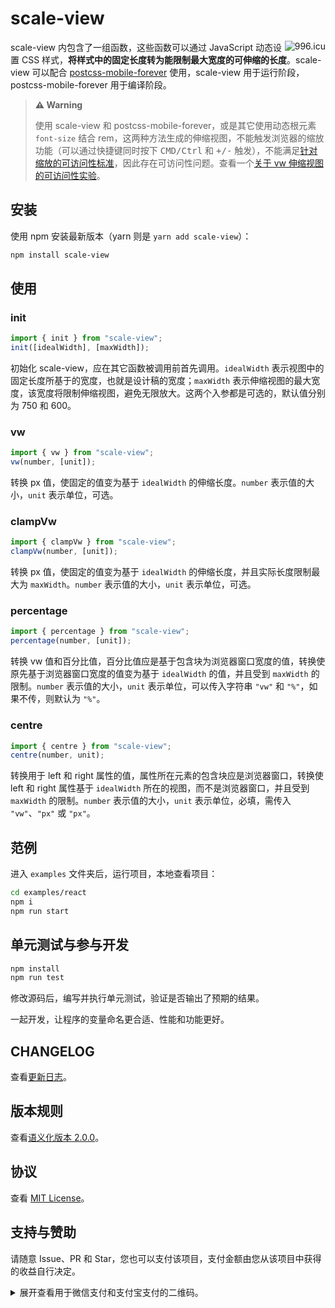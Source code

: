 # scale-view

<a href="https://996.icu"><img src="https://img.shields.io/badge/link-996.icu-red.svg" alt="996.icu" align="right"></a>

scale-view 内包含了一组函数，这些函数可以通过 JavaScript 动态设置 CSS 样式，**将样式中的固定长度转为能限制最大宽度的可伸缩的长度**。scale-view 可以配合 [postcss-mobile-forever](https://github.com/wswmsword/postcss-mobile-forever) 使用，scale-view 用于运行阶段，postcss-mobile-forever 用于编译阶段。

> **⚠️ Warning**
>
> 使用 scale-view 和 postcss-mobile-forever，或是其它使用动态根元素 `font-size` 结合 rem，这两种方法生成的伸缩视图，不能触发浏览器的缩放功能（可以通过快捷键同时按下 <kbd>CMD/Ctrl</kbd> 和 <kbd>+/-</kbd> 触发），不能满足[针对缩放的可访问性标准](https://www.w3.org/Translations/WCAG21-zh/#resize-text)，因此存在可访问性问题。查看一个[关于 vw 伸缩视图的可访问性实验](https://github.com/wswmsword/web-experiences/tree/main/a11y/mobile-vw-viewport)。

## 安装

使用 npm 安装最新版本（yarn 则是 `yarn add scale-view`）：

```bash
npm install scale-view
```

## 使用

### init

```javascript
import { init } from "scale-view";
init([idealWidth], [maxWidth]);
```

初始化 scale-view，应在其它函数被调用前首先调用。`idealWidth` 表示视图中的固定长度所基于的宽度，也就是设计稿的宽度；`maxWidth` 表示伸缩视图的最大宽度，该宽度将限制伸缩视图，避免无限放大。这两个入参都是可选的，默认值分别为 750 和 600。

### vw

```javascript
import { vw } from "scale-view";
vw(number, [unit]);
```

转换 px 值，使固定的值变为基于 `idealWidth` 的伸缩长度。`number` 表示值的大小，`unit` 表示单位，可选。

### clampVw

```javascript
import { clampVw } from "scale-view";
clampVw(number, [unit]);
```

转换 px 值，使固定的值变为基于 `idealWidth` 的伸缩长度，并且实际长度限制最大为 `maxWidth`。`number` 表示值的大小，`unit` 表示单位，可选。

### percentage

```javascript
import { percentage } from "scale-view";
percentage(number, [unit]);
```

转换 vw 值和百分比值，百分比值应是基于包含块为浏览器窗口宽度的值，转换使原先基于浏览器窗口宽度的值变为基于 `idealWidth` 的值，并且受到 `maxWidth` 的限制。`number` 表示值的大小，`unit` 表示单位，可以传入字符串 `"vw"` 和 `"%"`，如果不传，则默认为 `"%"`。

### centre

```javascript
import { centre } from "scale-view";
centre(number, unit);
```

转换用于 left 和 right 属性的值，属性所在元素的包含块应是浏览器窗口，转换使 left 和 right 属性基于 `idealWidth` 所在的视图，而不是浏览器窗口，并且受到 `maxWidth` 的限制。`number` 表示值的大小，`unit` 表示单位，必填，需传入 `"vw"`、`"px"` 或 `"px"`。

## 范例

进入 `examples` 文件夹后，运行项目，本地查看项目：

```bash
cd examples/react
npm i
npm run start
```

## 单元测试与参与开发

```bash
npm install
npm run test
```

修改源码后，编写并执行单元测试，验证是否输出了预期的结果。

一起开发，让程序的变量命名更合适、性能和功能更好。

## CHANGELOG

查看[更新日志](./CHANGELOG.md)。

## 版本规则

查看[语义化版本 2.0.0](https://semver.org/lang/zh-CN/)。

## 协议

查看 [MIT License](./LICENSE)。

## 支持与赞助

请随意 Issue、PR 和 Star，您也可以支付该项目，支付金额由您从该项目中获得的收益自行决定。

<details>
<summary>展开查看用于微信支付和支付宝支付的二维码。</summary>

<table>
  <tr align="center">
    <td>微信支付</td>
    <td>支付宝支付</td>
  </tr>
	<tr>
		<td><img src="https://raw.githubusercontent.com/wswmsword/postcss-mobile-forever/main/images/wechat-pay.png" alt="Pay through WeChat" /></td>
		<td><img src="https://github.com/wswmsword/postcss-mobile-forever/raw/main/images/ali-pay.jpg" alt="Pay through AliPay" /></td>
	</tr>
</table>

</details>